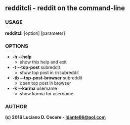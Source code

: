 ## redditcli - reddit on the command-line


### USAGE
**redditcli** [option] [parameter]

### OPTIONS
* **-h  --help**
	* show this help and exit
* **-t  --top-post** subreddit
	* show top post in /r/subreddit
* **-tb  --top-post-browser** subreddit
	* open top post in browser
* **-k  --karma** username
	* show karma for username

### AUTHOR
**(c) 2016 Luciano D. Cecere - ldante86@aol.com**

